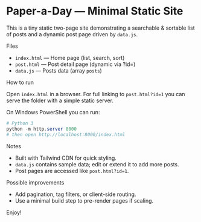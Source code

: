 # Paper-a-Day — Minimal Static Site

This is a tiny static two-page site demonstrating a searchable & sortable list of posts and a dynamic post page driven by `data.js`.

Files

- `index.html` — Home page (list, search, sort)
- `post.html` — Post detail page (dynamic via ?id=)
- `data.js` — Posts data (array `posts`)

How to run

Open `index.html` in a browser. For full linking to `post.html?id=1` you can serve the folder with a simple static server.

On Windows PowerShell you can run:

```powershell
# Python 3
python -m http.server 8000
# then open http://localhost:8000/index.html
```

Notes

- Built with Tailwind CDN for quick styling.
- `data.js` contains sample data; edit or extend it to add more posts.
- Post pages are accessed like `post.html?id=1`.

Possible improvements

- Add pagination, tag filters, or client-side routing.
- Use a minimal build step to pre-render pages if scaling.

Enjoy!